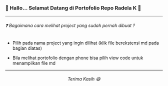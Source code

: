 ### 🚀 Hallo... Selamat Datang di Portofolio Repo Radela K 👋


****

###### ❓ Bagaimana cara melihat project yang sudah pernah dibuat ?



* Pilih pada nama project yang ingin dilihat (klik file berekstensi md pada bagian diatas)

* Bila melihat portofolio dengan phone bisa pilih view code untuk menampilkan file md

<!-- ![Repo List.](aset/images/repo-list.PNG "Repo List.") -->

---

######  <p style="text-align: center;"> Terima Kasih 😄 

 